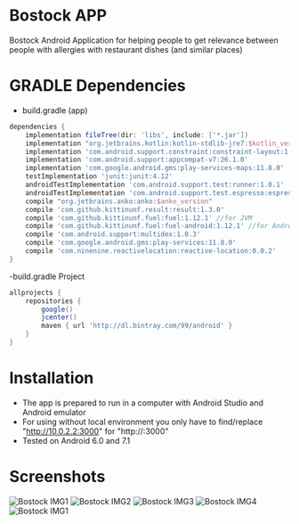 # Bostock APP

Bostock Android Application for helping people to get relevance between people with allergies
with restaurant dishes (and similar places)

# GRADLE Dependencies
- build.gradle (app)
```gradle
dependencies {
    implementation fileTree(dir: 'libs', include: ['*.jar'])
    implementation "org.jetbrains.kotlin:kotlin-stdlib-jre7:$kotlin_version"
    implementation 'com.android.support.constraint:constraint-layout:1.0.2'
    implementation 'com.android.support:appcompat-v7:26.1.0'
    implementation 'com.google.android.gms:play-services-maps:11.8.0'
    testImplementation 'junit:junit:4.12'
    androidTestImplementation 'com.android.support.test:runner:1.0.1'
    androidTestImplementation 'com.android.support.test.espresso:espresso-core:3.0.1'
    compile "org.jetbrains.anko:anko:$anko_version"
    compile 'com.github.kittinunf.result:result:1.3.0'
    compile 'com.github.kittinunf.fuel:fuel:1.12.1' //for JVM
    compile 'com.github.kittinunf.fuel:fuel-android:1.12.1' //for Android
    compile 'com.android.support:multidex:1.0.3'
    compile 'com.google.android.gms:play-services:11.8.0'
    compile 'com.ninenine.reactivelocation:reactive-location:0.0.2'
}
```
-build.gradle Project
```gradle
allprojects {
    repositories {
        google()
        jcenter()
        maven { url 'http://dl.bintray.com/99/android' }
    }
}
```

# Installation
- The app is prepared to run in a computer with Android Studio and Android emulator
- For using without local environment you only have to find/replace "http://10.0.2.2:3000" for "http://<YOUR-DEV-SERVER-IP>:3000"
- Tested on Android 6.0 and 7.1


# Screenshots
![Bostock IMG1](https://raw.githubusercontent.com/jasonjimnz/bostock-app/master/screenshots/Screenshot_1520685076.png)
![Bostock IMG2](https://raw.githubusercontent.com/jasonjimnz/bostock-app/master/screenshots/Screenshot_1520685091.png)
![Bostock IMG3](https://raw.githubusercontent.com/jasonjimnz/bostock-app/master/screenshots/Screenshot_1520685195.png)
![Bostock IMG4](https://raw.githubusercontent.com/jasonjimnz/bostock-app/master/screenshots/Screenshot_1520685203.png)
![Bostock IMG1](https://raw.githubusercontent.com/jasonjimnz/bostock-app/master/screenshots/Screenshot_1520685208.png)
